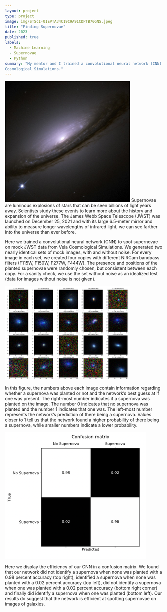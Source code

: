 ```yaml
---
layout: project
type: project
image: img/STScI-01EVTA34C19C9A91CDPTB70GNS.jpeg
title: "Finding Supernovae"
date: 2023
published: true
labels:
  - Machine Learning
  - Supernovae
  - Python
summary: "My mentor and I trained a convolutional neural network (CNN) to spot supernovae on mock JWST data from Vela
Cosmological Simulations."
---
```

<img class="text-center p-4" width="400px" src="../img/STScI-01EVTA34C19C9A91CDPTB70GNS.jpeg">
Supernovae are luminous explosions of stars that can be seen billions of light years away. 
Scientists study these events to learn more about the history and expansion of the universe. 
The James Webb Space Telescope (JWST) was launched on December 25, 2021 and with its large 6.5-meter 
mirror and ability to measure longer wavelengths of infrared light, we can see farther into the universe 
than ever before. 

Here we trained a convolutional neural network (CNN) to spot supernovae on mock JWST data from Vela Cosmological
Simulations. We generated two nearly identical sets of mock images, with and without noise. For every image in 
each set, we created four copies with different NIRCam bandpass filters (F115W, F150W, F277W, F444W). 
The presence and positions of the planted supernovae were randomly chosen, but consistent between each copy. 
For a sanity check, we use the set without noise as an idealized test (data for images without noise is not given). 

<img class="text-center p-4" width="400px" src="../img/Screen Shot 2023-04-30 at 11.56.28 AM.png">


In this figure, the numbers above each image contain information regarding whether a supernova was planted or not and the network’s best guess at if one was present. The right-most number indicates if a supernova was planted on the image. The number 0 indicates that no supernova was planted and the number 1 indicates that one was. The left-most number represents the network’s prediction of there being a supernova. Values closer to 1 tell us that the network found a higher probability of there being a supernova, while smaller numbers indicate a lower probability.

<img class="text-center p-4" width="450px" src="../img/Screen Shot 2023-08-27 at 6.57.19 PM.png">


Here we display the efficiency of our CNN in a confusion matrix. We found that our network did not identify a supernova when none was planted with a 0.98 percent accuracy (top right), identified a supernova when none was planted with a 0.02 percent accuracy (top left), did not identify a supernova when one was planted with a 0.02 percent accuracy (bottom right corner) and finally did identify a supernova when one was planted (bottom left). Our results do suggest that the network is efficient at spotting supernovae on images of galaxies.


